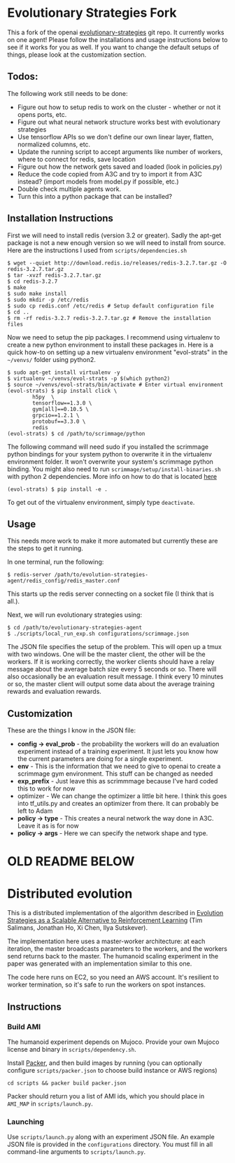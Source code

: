 
# Evolutionary Strategies Fork

This a fork of the openai [evolutionary-strategies](https://github.com/openai/evolution-strategies-starter) git repo. It currently works on one agent!
Please follow the installations and usage instructions below to see if it works for you as well. If you want to change the default setups of things, please look at the customization section.

## Todos:

The following work still needs to be done:

* Figure out how to setup redis to work on the cluster - whether or not it opens ports, etc.
* Figure out what neural network structure works best with evolutionary strategies
* Use tensorflow APIs so we don't define our own linear layer, flatten, normalized columns, etc.
* Update the running script to accept arguments like number of workers, where to connect for redis, save location
* Figure out how the network gets saved and loaded (look in policies.py)
* Reduce the code copied from A3C and try to import it from A3C instead? (import models from model.py if possible, etc.)
* Double check multiple agents work.
* Turn this into a python package that can be installed?

## Installation Instructions
First we will need to install redis (version 3.2 or greater). Sadly the apt-get package is not a new enough version so we will need to install from source. Here are the instructions I used from `scripts/dependencies.sh`

	$ wget --quiet http://download.redis.io/releases/redis-3.2.7.tar.gz -O redis-3.2.7.tar.gz
	$ tar -xvzf redis-3.2.7.tar.gz
	$ cd redis-3.2.7
	$ make
	$ sudo make install
	$ sudo mkdir -p /etc/redis
	$ sudo cp redis.conf /etc/redis # Setup default configuration file
	$ cd ..
	$ rm -rf redis-3.2.7 redis-3.2.7.tar.gz # Remove the installation files

Now we need to setup the pip packages. I recommend using virtualenv to create a new python environment to install these packages in. Here is a quick how-to on setting up a new virtualenv environment "evol-strats" in the `~/venvs/` folder using python2.

	$ sudo apt-get install virtualenv -y
	$ virtualenv ~/venvs/evol-strats -p $(which python2)
	$ source ~/venvs/evol-strats/bin/activate # Enter virtual environment
	(evol-strats) $ pip install click \
			h5py  \
			tensorflow==1.3.0 \
			gym[all]==0.10.5 \
			grpcio==1.2.1 \
			protobuf==3.3.0 \
			redis
	(evol-strats) $ cd /path/to/scrimmage/python

The following command will need sudo if you installed the scrimmage python bindings for your system python to overwrite it in the virtualenv environment folder. It won't overwrite your system's scrimmage python binding. You might also need to run `scrimmage/setup/install-binaries.sh` with python 2 dependencies. More info on how to do that is located [here](https://github.com/gtri/scrimmage#install-binary-dependencies)

	(evol-strats) $ pip install -e .

To get out of the virtualenv environment, simply type `deactivate`.

## Usage

This needs more work to make it more automated but currently these are the steps to get it running.

In one terminal, run the following:

	$ redis-server /path/to/evolution-strategies-agent/redis_config/redis_master.conf

This starts up the redis server connecting on a socket file (I think that is all.).

Next, we will run evolutionary strategies using:
	
	$ cd /path/to/evolutionary-strategies-agent
	$ ./scripts/local_run_exp.sh configurations/scrimmage.json

The JSON file specifies the setup of the problem. This will open up a tmux with two windows. One will be the master client, the other will be the workers. If it is working correctly, the worker clients should have a relay message about the average batch size every 5 seconds or so. There will also occasionally be an evaluation result message. I think every 10 minutes or so, the master client will output some data about the average training rewards and evaluation rewards.

## Customization

These are the things I know in the JSON file:

* **config -> eval_prob** - the probability the workers will do an evaluation experiment instead of a training experiment. It just lets you know how the current parameters are doing for a single experiment.
* **env** - This is the information that we need to give to openai to create a scrimmage gym environment. This stuff can be changed as needed
* **exp_prefix** - Just leave this as scrimmmage because I've hard coded this to work for now
* optimizer - We can change the optimizer a little bit here. I think this goes into tf_utils.py and creates an optimizer from there. It can probably be left to Adam
* **policy -> type** - This creates a neural network the way done in A3C. Leave it as is for now
* **policy -> args** - Here we can specify the network shape and type. 



# OLD README BELOW

# Distributed evolution

This is a distributed implementation of the algorithm described in [Evolution Strategies as a Scalable Alternative to Reinforcement Learning](https://arxiv.org/abs/1703.03864) (Tim Salimans, Jonathan Ho, Xi Chen, Ilya Sutskever).

The implementation here uses a master-worker architecture: at each iteration, the master broadcasts parameters to the workers, and the workers send returns back to the master. The humanoid scaling experiment in the paper was generated with an implementation similar to this one.

The code here runs on EC2, so you need an AWS account. It's resilient to worker termination, so it's safe to run the workers on spot instances.

## Instructions

### Build AMI
The humanoid experiment depends on Mujoco. Provide your own Mujoco license and binary in `scripts/dependency.sh`.

Install [Packer](https://www.packer.io/), and then build images by running (you can optionally configure `scripts/packer.json` to choose build instance or AWS regions)
```
cd scripts && packer build packer.json
```

Packer should return you a list of AMI ids, which you should place in `AMI_MAP` in `scripts/launch.py`.

### Launching
Use `scripts/launch.py` along with an experiment JSON file. An example JSON file is provided in the `configurations` directory. You must fill in all command-line arguments to `scripts/launch.py`.
